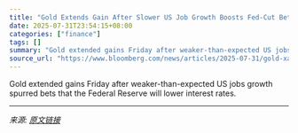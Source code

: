 ```yaml
---
title: "Gold Extends Gain After Slower US Job Growth Boosts Fed-Cut Bets"
date: 2025-07-31T23:54:15+08:00
categories: ["finance"]
tags: []
summary: "Gold extended gains Friday after weaker-than-expected US jobs growth spurred bets that the Federal Reserve will lower interest rates."
source_url: "https://www.bloomberg.com/news/articles/2025-07-31/gold-xauusd-holds-gain-as-markets-monitor-trump-s-tariff-rollout"
---
```


Gold extended gains Friday after weaker-than-expected US jobs growth spurred bets that the Federal Reserve will lower interest rates.

---

*来源: [原文链接](https://www.bloomberg.com/news/articles/2025-07-31/gold-xauusd-holds-gain-as-markets-monitor-trump-s-tariff-rollout)*
